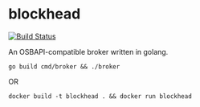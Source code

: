 # blockhead
[![Build Status](https://travis-ci.org/jberkhahn/blockhead.svg?branch=master)](https://travis-ci.org/jberkhahn/blockhead)

An OSBAPI-compatible broker written in golang.

    go build cmd/broker && ./broker

OR

    docker build -t blockhead . && docker run blockhead
